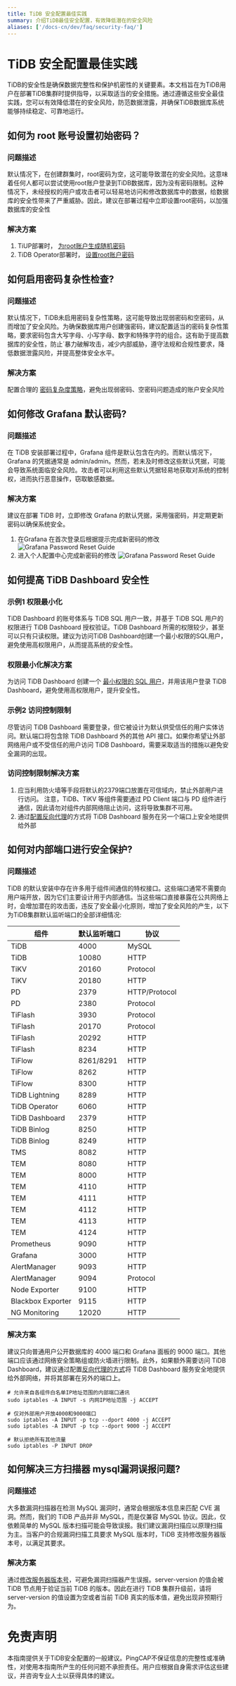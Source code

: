 ```yaml
---
title: TiDB 安全配置最佳实践
summary: 介绍TiDB最佳安全配置，有效降低潜在的安全风险
aliases: ['/docs-cn/dev/faq/security-faq/']
---
```


# TiDB 安全配置最佳实践

TiDB的安全性是确保数据完整性和保护机密性的关键要素。本文档旨在为TiDB用户在部署TiDB集群时提供指导，以采取适当的安全措施。通过遵循这些安全最佳实践，您可以有效降低潜在的安全风险，防范数据泄露，并确保TiDB数据库系统能够持续稳定、可靠地运行。

## 如何为 root 账号设置初始密码？

### 问题描述

默认情况下，在创建群集时，root密码为空，这可能导致潜在的安全风险。这意味着任何人都可以尝试使用root账户登录到TiDB数据库，因为没有密码限制。这种情况下，未经授权的用户或攻击者可以轻易地访问和修改数据库中的数据，给数据库的安全性带来了严重威胁。因此，建议在部署过程中立即设置root密码，以加强数据库的安全性

### 解决方案

1. TiUP部署时， [为root账户生成随机密码](/production-deployment-using-tiup.md#第-7-步启动集群) 
2. TiDB Operator部署时， [设置root账户密码](https://docs.pingcap.com/zh/tidb-in-kubernetes/stable/initialize-a-cluster#%E5%88%9D%E5%A7%8B%E5%8C%96%E8%B4%A6%E5%8F%B7%E5%92%8C%E5%AF%86%E7%A0%81%E8%AE%BE%E7%BD%AE)

## 如何启用密码复杂性检查?

### 问题描述

默认情况下，TiDB未启用密码复杂性策略，这可能导致出现弱密码和空密码，从而增加了安全风险。为确保数据库用户创建强密码，建议配置适当的密码复杂性策略，要求密码包含大写字母、小写字母、数字和特殊字符的组合。这有助于提高数据库的安全性，防止´暴力破解攻击，减少内部威胁，遵守法规和合规性要求，降低数据泄露风险，并提高整体安全水平。

### 解决方案

配置合理的 [密码复杂度策略](/password-management.md#密码复杂度策略)，避免出现弱密码、空密码问题造成的账户安全风险

## 如何修改 Grafana 默认密码?

### 问题描述

在 TiDB 安装部署过程中，Grafana 组件是默认包含在内的。而默认情况下，Grafana 的凭据通常是 admin/admin。然而，若未及时修改这些默认凭据，可能会导致系统面临安全风险。攻击者可以利用这些默认凭据轻易地获取对系统的控制权，进而执行恶意操作，窃取敏感数据。

### 解决方案

建议在部署 TiDB 时，立即修改 Grafana 的默认凭据，采用强密码，并定期更新密码以确保系统安全。

1. 在Grafana 在首次登录后根据提示完成新密码的修改
   ![Grafana Password Reset Guide](/media/grafana-password-reset1.png)
2. 进入个人配置中心完成新密码的修改
   ![Grafana Password Reset Guide](/media/grafana-password-reset2.png)

## 如何提高 TiDB Dashboard 安全性

### 示例1 权限最小化

TiDB Dashboard 的账号体系与 TiDB SQL 用户一致，并基于 TiDB SQL 用户的权限进行 TiDB Dashboard 授权验证。TiDB Dashboard 所需的权限较少，甚至可以只有只读权限。建议为访问TiDB Dashboard创建一个最小权限的SQL用户，避免使用高权限用户，从而提高系统的安全性。

### 权限最小化解决方案

为访问 TiDB Dashboard 创建一个 [最小权限的 SQL 用户](/dashboard/dashboard-user.md)，并用该用户登录 TiDB Dashboard，避免使用高权限用户，提升安全性。 

### 示例2 访问控制限制

尽管访问 TiDB Dashboard 需要登录，但它被设计为默认供受信任的用户实体访问。默认端口将包含除 TiDB Dashboard 外的其他 API 接口。如果你希望让外部网络用户或不受信任的用户访问 TiDB Dashboard，需要采取适当的措施以避免安全漏洞的出现。

### 访问控制限制解决方案

1. 应当利用防火墙等手段将默认的2379端口放置在可信域内，禁止外部用户进行访问。 注意，TiDB、TiKV 等组件需要通过 PD Client 端口与 PD 组件进行通信，因此请勿对组件内部网络阻止访问，这将导致集群不可用。
2. 通过[配置反向代理](/dashboard/dashboard-ops-reverse-proxy.md#通过反向代理使用-tidb-dashboard)的方式将 TiDB Dashboard 服务在另一个端口上安全地提供给外部

## 如何对内部端口进行安全保护?

### 问题描述

TiDB 的默认安装中存在许多用于组件间通信的特权接口。这些端口通常不需要向用户端开放，因为它们主要设计用于内部通信。当这些端口直接暴露在公共网络上时，会增加潜在的攻击面，违反了安全最小化原则，增加了安全风险的产生，以下为TiDB集群默认监听端口的全部详细情况:

| 组件                | 默认监听端口  | 协议       |
|-------------------|--------------|------------|
| TiDB              | 4000         | MySQL      |
| TiDB              | 10080        | HTTP       |
| TiKV              | 20160        | Protocol   |
| TiKV              | 20180        | HTTP       |
| PD                | 2379         | HTTP/Protocol|
| PD                | 2380         | Protocol   |
| TiFlash           | 3930         | Protocol   |
| TiFlash           | 20170        | Protocol   |
| TiFlash           | 20292        | HTTP       |
| TiFlash           | 8234         | HTTP       |
| TiFlow            |  8261/8291 | HTTP  |
| TiFlow            |  8262      | HTTP  |
| TiFlow            |  8300     | HTTP       |
| TiDB Lightning    | 8289         | HTTP       |
| TiDB Operator     | 6060         | HTTP       |
| TiDB Dashboard    | 2379         | HTTP       |
| TiDB Binlog       |  8250   | HTTP       |
| TiDB Binlog       |  8249 | HTTP      |
| TMS               | 8082         | HTTP       |
| TEM               | 8080         | HTTP       |
| TEM               | 8000         | HTTP       |
| TEM               | 4110         | HTTP       |
| TEM               | 4111         | HTTP       |
| TEM               | 4112         | HTTP       |
| TEM               | 4113         | HTTP       |
| TEM               | 4124         | HTTP       |
| Prometheus        | 9090         | HTTP       |
| Grafana           | 3000         | HTTP       |
| AlertManager      | 9093         | HTTP       |
| AlertManager      | 9094         | Protocol   |
| Node Exporter     | 9100         | HTTP       |
| Blackbox Exporter | 9115        | HTTP       |
| NG Monitoring     | 12020        | HTTP       |

### 解决方案

建议只向普通用户公开数据库的 4000 端口和 Grafana 面板的 9000 端口。其他端口应该通过网络安全策略组或防火墙进行限制。此外，如果额外需要访问 TiDB Dashboard，建议通过配置[反向代理的方式](/dashboard/dashboard-ops-reverse-proxy.md#通过反向代理使用-tidb-dashboard)将 TiDB Dashboard 服务安全地提供给外部网络，并将其部署在另外的端口上。

```
# 允许来自各组件白名单IP地址范围的内部端口通讯
sudo iptables -A INPUT -s 内网IP地址范围 -j ACCEPT

# 仅对外部用户开放4000和9000端口
sudo iptables -A INPUT -p tcp --dport 4000 -j ACCEPT
sudo iptables -A INPUT -p tcp --dport 9000 -j ACCEPT

# 默认拒绝所有其他流量
sudo iptables -P INPUT DROP
```

## 如何解决三方扫描器 mysql漏洞误报问题?

### 问题描述

大多数漏洞扫描器在检测 MySQL 漏洞时，通常会根据版本信息来匹配 CVE 漏洞。然而，我们的 TiDB 产品并非 MySQL，而是仅兼容 MySQL 协议。因此，仅依赖简单的 MySQL 版本扫描可能会导致误报。我们建议漏洞扫描应以原理扫描为主。当客户的合规漏洞扫描工具要求 MySQL 版本时，TiDB 支持修改服务器版本号，以满足其要求。

### 解决方案

通过[修改服务器版本号](/faq/high-reliability-faq.md#我们的安全漏洞扫描工具对-mysql-version-有要求tidb-是否支持修改-server-版本号呢)，可避免漏洞扫描器产生误报。server-version 的值会被 TiDB 节点用于验证当前 TiDB 的版本。因此在进行 TiDB 集群升级前，请将 server-version 的值设置为空或者当前 TiDB 真实的版本值，避免出现非预期行为。

# 免责声明

本指南提供关于TiDB安全配置的一般建议。PingCAP不保证信息的完整性或准确性，对使用本指南所产生的任何问题不承担责任。用户应根据自身需求评估这些建议，并咨询专业人士以获得具体的建议。